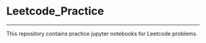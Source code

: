 # Leetcode_Practice

---

This repository contains practice jupyter notebooks for Leetcode problems.
